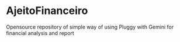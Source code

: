 # AjeitoFinanceiro
Opensource repository of simple way of using Pluggy with  Gemini for financial analysis and report
